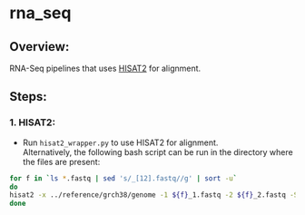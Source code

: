 # rna_seq

## Overview:
RNA-Seq pipelines that uses [HISAT2](http://daehwankimlab.github.io/hisat2/) for alignment.

## Steps:
### 1. HISAT2:
- Run `hisat2_wrapper.py` to use HISAT2 for alignment.<br/>
Alternatively, the following bash script can be run in the directory where the files are present:
```bash
for f in `ls *.fastq | sed 's/_[12].fastq//g' | sort -u`
do
hisat2 -x ../reference/grch38/genome -1 ${f}_1.fastq -2 ${f}_2.fastq -S ${f}.bam
done
```
